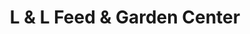 ---
title: "L & L Feed & Garden Center"
url: /pickens/l-und-l-feed-und-garden-center/
shop: Garten-Center
---